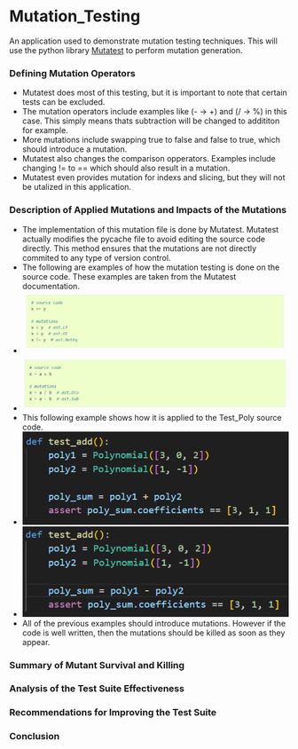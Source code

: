 # Mutation_Testing
An application used to demonstrate mutation testing techniques. This will use the python library [Mutatest](https://mutatest.readthedocs.io/en/latest/install.html) to perform mutation generation.

### Defining Mutation Operators
- Mutatest does most of this testing, but it is important to note that certain tests can be excluded.
- The mutation operators include examples like (- -> +) and (/ -> %) in this case. This simply means thats subtraction will be changed to addititon for example. 
- More mutations include swapping true to false and false to true, which should introduce a mutation.
- Mutatest also changes the comparison opperators. Examples include changing != to == which should also result in a mutation.
- Mutatest even provides mutation for indexs and slicing, but they will not be utalized in this application.

### Description of Applied Mutations and Impacts of the Mutations
- The implementation of this mutation file is done by Mutatest. Mutatest actually modifies the pycache file to avoid editing the source code directly. This method ensures that the mutations are not directly commited to any type of version control.
- The following are examples of how the mutation testing is done on the source code. These examples are taken from the Mutatest documentation.
- ![Example 1](mutation_example1.png)
- ![Example 2](mutation_example2.png)
- This following example shows how it is applied to the Test_Poly source code.
- ![Example 3](mutation_example3.png)
- ![Exmaple 4](mutation_example4.png)
- All of the previous examples should introduce mutations. However if the code is well written, then the mutations should be killed as soon as they appear.

### Summary of Mutant Survival and Killing

### Analysis of the Test Suite Effectiveness

### Recommendations for Improving the Test Suite

### Conclusion